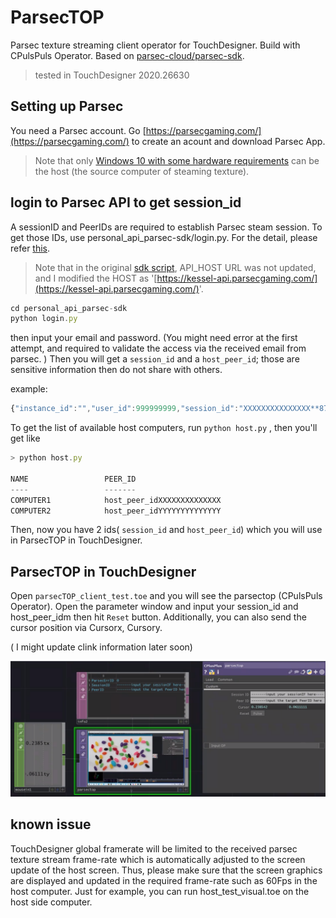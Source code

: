 # ParsecTOP
Parsec texture streaming client operator for TouchDesigner. Build with CPulsPuls Operator. Based on [parsec-cloud/parsec-sdk](https://github.com/parsec-cloud/parsec-sdk).

> tested in TouchDesigner 2020.26630

## Setting up Parsec

You need a Parsec account. Go [https://parsecgaming.com/](https://parsecgaming.com/) to create an acount and download Parsec App. 

> Note that only [Windows 10 with some hardware requirements](https://support.parsecgaming.com/hc/en-us/articles/115002699192-Hardware-Requirements-For-Hosting-A-Gaming-Session-On-Parsec) can be the host (the source computer of steaming texture).

## login to Parsec API to get session_id

A sessionID and PeerIDs are required to establish Parsec steam session. To get those IDs, use personal_api_parsec-sdk/login.py. For the detail, please refer [this](https://github.com/parsec-cloud/parsec-sdk/tree/master/api/personal). 

> Note that in the original [sdk script](https://github.com/parsec-cloud/parsec-sdk/tree/master/api/personal), API_HOST URL was not updated, and I modified the HOST as '[https://kessel-api.parsecgaming.com/](https://kessel-api.parsecgaming.com/)'.

```jsx
cd personal_api_parsec-sdk
python login.py
```

then input your email and password. (You might need error at the first attempt, and required to validate the access via the received email from parsec. ) Then you will get a `session_id` and a `host_peer_id`; those are sensitive information then do not share with others.

example:

```jsx
{"instance_id":"","user_id":999999999,"session_id":"XXXXXXXXXXXXXXX**872ff21f53a52757399594d5aXXXXXXXXXXXX**","host_peer_id":"1jOuXXXXXXXXXXXXXXXXXXx5je"}
```

To get the list of available host computers, run `python host.py` , then you'll get like

```jsx
> python host.py

NAME                 PEER_ID
----                 -------
COMPUTER1            host_peer_idXXXXXXXXXXXXXX
COMPUTER2            host_peer_idYYYYYYYYYYYYYY
```

Then, now you have 2 ids( `session_id` and `host_peer_id`) which you will use in ParsecTOP in TouchDesigner.

## ParsecTOP in TouchDesigner

Open `parsecTOP_client_test.toe` and you will see the parsectop (CPulsPuls Operator). Open the parameter window and input your session_id and host_peer_idm then hit `Reset` button. Additionally, you can also send the cursor position via Cursorx, Cursory. 

( I might update clink information later soon)


![img/ParsecTOP_sample.png](img/ParsecTOP_sample.png)

## known issue

TouchDesigner global framerate will be limited to the received parsec texture stream frame-rate which is automatically adjusted to the screen update of the host screen. Thus, please make sure that the screen graphics are displayed and updated in the required frame-rate such as 60Fps in the host computer. Just for example, you can run host_test_visual.toe on the host side computer.
